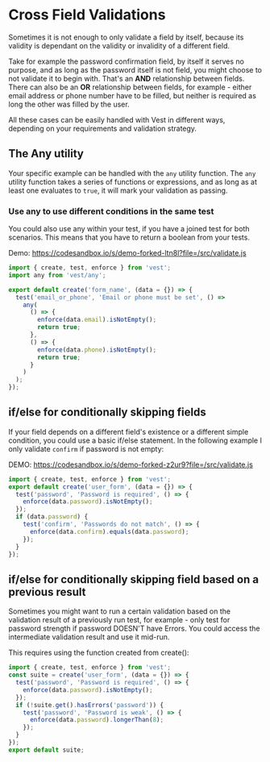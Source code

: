 # Cross Field Validations

Sometimes it is not enough to only validate a field by itself, because its validity is dependant on the validity or invalidity of a different field.

Take for example the password confirmation field, by itself it serves no purpose, and as long as the password itself is not field, you might choose to not validate it to begin with. That's an **AND** relationship between fields. There can also be an **OR** relationship between fields, for example - either email address or phone number have to be filled, but neither is required as long the other was filled by the user.

All these cases can be easily handled with Vest in different ways, depending on your requirements and validation strategy.

## The Any utility

Your specific example can be handled with the `any` utility function. The `any` utility function takes a series of functions or expressions, and as long as at least one evaluates to `true`, it will mark your validation as passing.

### Use any to use different conditions in the same test

You could also use any within your test, if you have a joined test for both scenarios. This means that you have to return a boolean from your tests.

Demo: https://codesandbox.io/s/demo-forked-ltn8l?file=/src/validate.js

```js
import { create, test, enforce } from 'vest';
import any from 'vest/any';

export default create('form_name', (data = {}) => {
  test('email_or_phone', 'Email or phone must be set', () =>
    any(
      () => {
        enforce(data.email).isNotEmpty();
        return true;
      },
      () => {
        enforce(data.phone).isNotEmpty();
        return true;
      }
    )
  );
});
```

## if/else for conditionally skipping fields

If your field depends on a different field's existence or a different simple condition, you could use a basic if/else statement.
In the following example I only validate `confirm` if password is not empty:

DEMO: https://codesandbox.io/s/demo-forked-z2ur9?file=/src/validate.js

```js
import { create, test, enforce } from 'vest';
export default create('user_form', (data = {}) => {
  test('password', 'Password is required', () => {
    enforce(data.password).isNotEmpty();
  });
  if (data.password) {
    test('confirm', 'Passwords do not match', () => {
      enforce(data.confirm).equals(data.password);
    });
  }
});
```

## if/else for conditionally skipping field based on a previous result

Sometimes you might want to run a certain validation based on the validation result of a previously run test, for example - only test for password strength if password DOESN'T have Errors. You could access the intermediate validation result and use it mid-run.

This requires using the function created from create():

```js
import { create, test, enforce } from 'vest';
const suite = create('user_form', (data = {}) => {
  test('password', 'Password is required', () => {
    enforce(data.password).isNotEmpty();
  });
  if (!suite.get().hasErrors('password')) {
    test('password', 'Password is weak', () => {
      enforce(data.password).longerThan(8);
    });
  }
});
export default suite;
```
